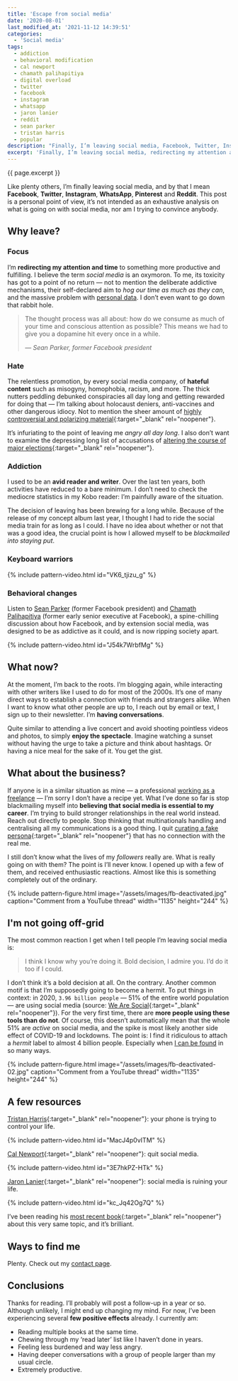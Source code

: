 ```yaml
---
title: 'Escape from social media'
date: '2020-08-01'
last_modified_at: '2021-11-12 14:39:51'
categories:
  - 'Social media'
tags:
  - addiction
  - behavioral modification
  - cal newport
  - chamath palihapitiya
  - digital overload
  - twitter 
  - facebook
  - instagram
  - whatsapp
  - jaron lanier
  - reddit
  - sean parker
  - tristan harris
  - popular
description: "Finally, I’m leaving social media, Facebook, Twitter, Instagram, WhatsApp, Reddit, redirecting my attention and my time to something more productive."
excerpt: 'Finally, I’m leaving social media, redirecting my attention and my time to something more productive.'
---
```

<p class="lead">{{ page.excerpt }}</p>

Like plenty others, I’m finally leaving social media, and by that I mean **Facebook**, **Twitter**, **Instagram**, **WhatsApp**, **Pinterest** and **Reddit**. This post is a personal point of view, it’s not intended as an exhaustive analysis on what is going on with social media, nor am I trying to convince anybody.

## Why leave?

### Focus

I’m **redirecting my attention and time** to something more productive and fulfilling. I believe the term _social media_ is an oxymoron. To me, its toxicity has got to a point of no return — not to mention the deliberate addictive mechanisms, their self-declared aim to _hog our time as much as they can_, and the massive problem with [personal data](https://en.wikipedia.org/wiki/Facebook%E2%80%93Cambridge_Analytica_data_scandal). I don’t even want to go down that rabbit hole.

> The thought process was all about: how do we consume as much of your time and conscious attention as possible? This means we had to give you a dopamine hit every once in a while.
> 
> <cite>— Sean Parker, former _Facebook_ president</cite>

### Hate

The relentless promotion, by every social media company, of **hateful content** such as misogyny, homophobia, racism, and more. The thick nutters peddling debunked conspiracies all day long and getting rewarded for doing that — I’m talking about holocaust deniers, anti-vaccines and other dangerous idiocy. Not to mention the sheer amount of [highly controversial and polarizing material](https://www.theguardian.com/technology/2020/jul/26/yael-eisenstat-facebook-is-ripe-for-manipulation-and-viral-misinformation){:target="_blank" rel="noopener"}.

It’s infuriating to the point of leaving me _angry all day long_. I also don’t want to examine the depressing long list of accusations of [altering the course of major elections](https://www.npr.org/sections/alltechconsidered/2017/11/16/564542100/how-disinformation-and-distortions-on-social-media-affected-elections-worldwide){:target="_blank" rel="noopener"}.

### Addiction

I used to be an **avid reader and writer**. Over the last ten years, both activities have reduced to a bare minimum. I don’t need to check the mediocre statistics in my Kobo reader: I’m painfully aware of the situation.

The decision of leaving has been brewing for a long while. Because of the release of my concept album last year, I thought I had to ride the social media train for as long as I could. I have no idea about whether or not that was a good idea, the crucial point is how I allowed myself to be _blackmailed into staying put_.

### Keyboard warriors

{% include pattern-video.html id="VK6_tjizu_g" %}

### Behavioral changes

Listen to [Sean Parker](https://en.wikipedia.org/wiki/Sean_Parker) (former Facebook president) and [Chamath Palihapitiya](https://en.wikipedia.org/wiki/Chamath_Palihapitiya) (former early senior executive at Facebook), a spine-chilling discussion about how Facebook, and by extension social media, was designed to be as addictive as it could, and is now ripping society apart.

{% include pattern-video.html id="J54k7WrbfMg" %}

## What now?

At the moment, I’m back to the roots. I’m blogging again, while interacting with other writers like I used to do for most of the 2000s. It’s one of many direct ways to establish a connection with friends and strangers alike. When I want to know what other people are up to, I reach out by email or text, I sign up to their newsletter. I’m **having conversations**.

Quite similar to attending a live concert and avoid shooting pointless videos and photos, to simply **enjoy the spectacle**. Imagine watching a sunset without having the urge to take a picture and think about hashtags. Or having a nice meal for the sake of it. You get the gist.

## What about the business?

If anyone is in a similar situation as mine — a professional [working as a freelance](https://minutestomidnight.co.uk/) — I’m sorry I don’t have a recipe yet. What I’ve done so far is stop blackmailing myself into **believing that social media is essential to my career**. I’m trying to build stronger relationships in the real world instead. Reach out directly to people. Stop thinking that multinationals handling and centralising all my communications is a good thing. I quit [curating a fake persona](https://www.nytimes.com/2017/05/09/learning/are-you-the-same-person-on-social-media-as-you-are-in-real-life.html){:target="_blank" rel="noopener"} that has no connection with the real me.

I still don’t know what the lives of my _followers_ really are. What is really going on with them? The point is I’ll never know. I opened up with a few of them, and received enthusiastic reactions. Almost like this is something completely out of the ordinary.

{% include pattern-figure.html image="/assets/images/fb-deactivated.jpg" caption="Comment from a YouTube thread" width="1135" height="244" %}

## I'm not going off-grid

The most common reaction I get when I tell people I’m leaving social media is:

> I think I know why you’re doing it. Bold decision, I admire you. I’d do it too if I could.

I don’t think it’s a bold decision at all. On the contrary. Another common motif is that I’m supposedly going to become a hermit. To put things in context: in 2020, `3.96 billion people` — 51% of the entire world population — are using social media (source: [We Are Social](https://wearesocial.com/sg/blog/2020/07/more-than-half-of-the-people-on-earth-now-use-social-media){:target="_blank" rel="noopener"}). For the very first time, there are **more people using these tools than do not**. Of course, this doesn’t automatically mean that the whole 51% are _active_ on social media, and the spike is most likely another side effect of COVID-19 and lockdowns. The point is: I find it ridiculous to attach a _hermit_ label to almost 4 billion people. Especially when [I can be found](/contact/) in so many ways.

{% include pattern-figure.html image="/assets/images/fb-deactivated-02.jpg" caption="Comment from a YouTube thread" width="1135" height="244" %}

## A few resources

[Tristan Harris](https://www.tristanharris.com/){:target="_blank" rel="noopener"}: your phone is trying to control your life.

{% include pattern-video.html id="MacJ4p0vITM" %}

[Cal Newport](https://www.calnewport.com/){:target="_blank" rel="noopener"}: quit social media.

{% include pattern-video.html id="3E7hkPZ-HTk" %}

[Jaron Lanier](https://en.wikipedia.org/wiki/Jaron_Lanier){:target="_blank" rel="noopener"}: social media is ruining your life.

{% include pattern-video.html id="kc_Jq42Og7Q" %}

I’ve been reading his [most recent book](https://www.kobo.com/gb/en/ebook/ten-arguments-for-deleting-your-social-media-accounts-right-now-1){:target="_blank" rel="noopener"} about this very same topic, and it’s brilliant.

## Ways to find me

Plenty. Check out my [contact page](/contact/).

## Conclusions

Thanks for reading. I’ll probably will post a follow-up in a year or so. Although unlikely, I might end up changing my mind. For now, I’ve been experiencing several **few positive effects** already. I currently am:

- Reading multiple books at the same time.
- Chewing through my ‘read later’ list like I haven’t done in years.
- Feeling less burdened and way less angry.
- Having deeper conversations with a group of people larger than my usual circle.
- Extremely productive.